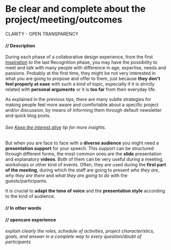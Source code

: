 # Be clear and complete about the project/meeting/outcomes


CLARITY - OPEN TRANSPARENCY

#### **// Description**

During each phase of a collaborative design experience, from the first [Inspiration](our_experience_in_co-design_field.md#inspiration-phase) to the last Recognition phase, you may have the possibility to meet and talk with many people with difference in age, expertise, needs and passions. Probably at the first time, they might be not very interested in what you are going to propose and offer to them, just because **they don't feel properly at ease** with such a kind of topic, especially if it is strictly related with **personal arguments** or it is **too far** from their everyday life.

As explained in the previous tips, there are many subtle strategies for making people feel more aware and comfortable about a specific project and/or discussion, by means of informing them through default newsletter and quick blog posts. 

###### See [Keep the interest alive](keep_the_interest_alive.md) tip for more insights. 

But when you are face to face with a **diverse audience** you might need a **presentation support** for your speech. This support can be structured through different forms, the most common ones are the **slide** presentation and explanatory **videos**. Both of them can be very useful during a meeting, workshops or other kind of events. Often, they are used during the **first part of the meeting**, during which the staff are going to present *who they are*, *why they are there* and *what they are going to do* with the guests/participants.

It is crucial to **adapt the tone of voice** and the **presentation style** according to the kind of audience. 


#### **// In other words**


#### **// opencare experience**


*explain clearly the roles, schedule of activities, project characteristics, goals, and answer in a complete way to every question/doubt of participants*




